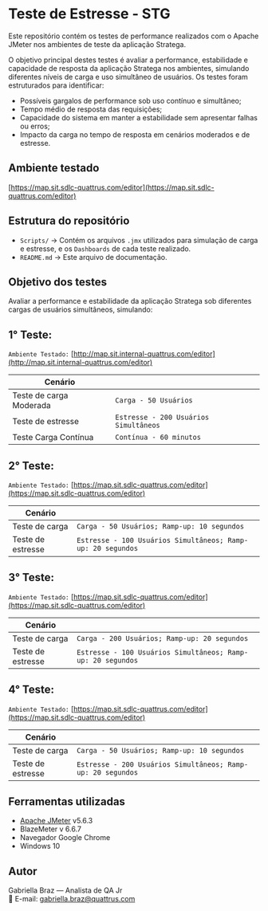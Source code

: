 # Teste de Estresse - STG

Este repositório contém os testes de performance realizados com o Apache JMeter nos ambientes de teste da aplicação Stratega.

O objetivo principal destes testes é avaliar a performance, estabilidade e capacidade de resposta da aplicação Stratega nos ambientes, simulando diferentes níveis de carga e uso simultâneo de usuários.
Os testes foram estruturados para identificar:

- Possíveis gargalos de performance sob uso contínuo e simultâneo;
- Tempo médio de resposta das requisições;
- Capacidade do sistema em manter a estabilidade sem apresentar falhas ou erros;
- Impacto da carga no tempo de resposta em cenários moderados e de estresse.

## Ambiente testado

 [https://map.sit.sdlc-quattrus.com/editor](https://map.sit.sdlc-quattrus.com/editor)

## Estrutura do repositório

- `Scripts/` → Contém os arquivos `.jmx` utilizados para simulação de carga e estresse, e os `Dashboards` de cada teste realizado.
- `README.md` → Este arquivo de documentação.

## Objetivo dos testes

Avaliar a performance e estabilidade da aplicação Stratega sob diferentes cargas de usuários simultâneos, simulando:

## 1° Teste:
`Ambiente Testado:` [http://map.sit.internal-quattrus.com/editor](http://map.sit.internal-quattrus.com/editor)

| Cenário                          |                                         |
| -------------------------------- | ----------------------------------------|
| Teste de carga Moderada          | `Carga - 50 Usuários`                   |
| Teste de estresse                | `Estresse - 200 Usuários Simultâneos`   |
| Teste Carga Contínua             | `Contínua - 60 minutos`                 |


## 2° Teste:
`Ambiente Testado:` [https://map.sit.sdlc-quattrus.com/editor](https://map.sit.sdlc-quattrus.com/editor)

| Cenário                          |                                                               |
| -------------------------------- | ------------------------------------------------------------- |
| Teste de carga                   | `Carga - 50 Usuários; Ramp-up: 10 segundos`                   |
| Teste de estresse                | `Estresse - 100 Usuários Simultâneos; Ramp-up: 20 segundos`   |


## 3° Teste:
`Ambiente Testado:` [https://map.sit.sdlc-quattrus.com/editor](https://map.sit.sdlc-quattrus.com/editor)

| Cenário                          |                                                               |
| -------------------------------- | ------------------------------------------------------------- |
| Teste de carga                   | `Carga - 200 Usuários; Ramp-up: 20 segundos`                  |
| Teste de estresse                | `Estresse - 100 Usuários Simultâneos; Ramp-up: 20 segundos`   |

## 4° Teste:
`Ambiente Testado:` [https://map.sit.sdlc-quattrus.com/editor](https://map.sit.sdlc-quattrus.com/editor)

| Cenário                          |                                                               |
| -------------------------------- | ------------------------------------------------------------- |
| Teste de carga                   | `Carga - 50 Usuários; Ramp-up: 10 segundos`                   |
| Teste de estresse                | `Estresse - 200 Usuários Simultâneos; Ramp-up: 20 segundos`   |


## Ferramentas utilizadas

- [Apache JMeter](https://jmeter.apache.org/) v5.6.3
- BlazeMeter v 6.6.7
- Navegador Google Chrome
- Windows 10

## Autor

Gabriella Braz — Analista de QA Jr  
📧 E-mail: gabriella.braz@quattrus.com
